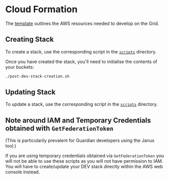 # Cloud Formation

The [template](./dev-template.json) outlines the AWS resources needed to develop on the Grid.

## Creating Stack

To create a stack, use the corresponding script in the [`scripts`](./scripts/) directory.

Once you have created the stack, you'll need to initialise the contents of your buckets:

```sh
./post-dev-stack-creation.sh
```

## Updating Stack

To update a stack, use the corresponding script in the [`scripts`](./scripts/) directory.

## Note around IAM and Temporary Credentials obtained with `GetFederationToken`
(This is particularily prevalent for Guardian developers using the Janus tool.)

If you are using temporary credentials obtained via `GetFederationToken` you will not be able to use these scripts as you will not have permission to IAM. You will have to create/update your DEV stack directly within the AWS web console instead.
